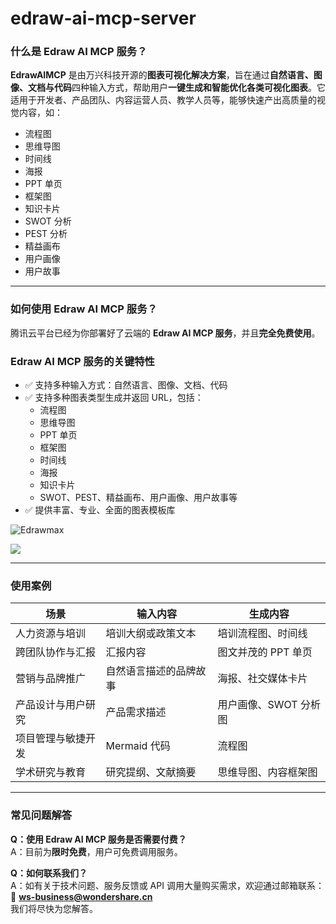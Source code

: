 # edraw-ai-mcp-server

### 什么是 Edraw AI MCP 服务？

**EdrawAIMCP** 是由万兴科技开源的**图表可视化解决方案**，旨在通过**自然语言、图像、文档与代码**四种输入方式，帮助用户**一键生成和智能优化各类可视化图表**。它适用于开发者、产品团队、内容运营人员、教学人员等，能够快速产出高质量的视觉内容，如：

- 流程图  
- 思维导图  
- 时间线  
- 海报  
- PPT 单页  
- 框架图  
- 知识卡片  
- SWOT 分析  
- PEST 分析  
- 精益画布  
- 用户画像  
- 用户故事  

---

### 如何使用 Edraw AI MCP 服务？

腾讯云平台已经为你部署好了云端的 **Edraw AI MCP 服务**，并且**完全免费使用**。

### Edraw AI MCP 服务的关键特性

- ✅ 支持多种输入方式：自然语言、图像、文档、代码
- ✅ 支持多种图表类型生成并返回 URL，包括：
  - 流程图
  - 思维导图
  - PPT 单页
  - 框架图
  - 时间线
  - 海报
  - 知识卡片
  - SWOT、PEST、精益画布、用户画像、用户故事等
- ✅ 提供丰富、专业、全面的图表模板库

![Edrawmax](https://edrawcloudpubliccn.oss-cn-shenzhen.aliyuncs.com/maxx/ai/mcp/Edrawmax.png)

![](https://www.edrawsoft.com/images2021/new-edrawsoft/Edrawmax.png)

---

### 使用案例

| 场景 | 输入内容 | 生成内容 |
|------|-----------|-----------|
| 人力资源与培训 | 培训大纲或政策文本 | 培训流程图、时间线 |
| 跨团队协作与汇报 | 汇报内容 | 图文并茂的 PPT 单页 |
| 营销与品牌推广 | 自然语言描述的品牌故事 | 海报、社交媒体卡片 |
| 产品设计与用户研究 | 产品需求描述 | 用户画像、SWOT 分析图 |
| 项目管理与敏捷开发 | Mermaid 代码 | 流程图 |
| 学术研究与教育 | 研究提纲、文献摘要 | 思维导图、内容框架图 |

---

### 常见问题解答

**Q：使用 Edraw AI MCP 服务是否需要付费？**  
A：目前为**限时免费**，用户可免费调用服务。

**Q：如何联系我们？**  
A：如有关于技术问题、服务反馈或 API 调用大量购买需求，欢迎通过邮箱联系：  
📧 **ws-business@wondershare.cn**  
我们将尽快为您解答。
